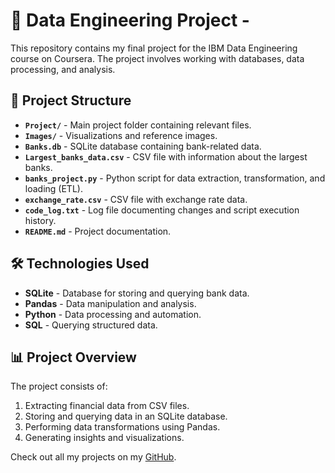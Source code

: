 # 🏦 Data Engineering Project -  

This repository contains my final project for the IBM Data Engineering course on Coursera. The project involves working with databases, data processing, and analysis.

## 📂 Project Structure

- **`Project/`** - Main project folder containing relevant files.
- **`Images/`** - Visualizations and reference images.
- **`Banks.db`** - SQLite database containing bank-related data.
- **`Largest_banks_data.csv`** - CSV file with information about the largest banks.
- **`banks_project.py`** - Python script for data extraction, transformation, and loading (ETL).
- **`exchange_rate.csv`** - CSV file with exchange rate data.
- **`code_log.txt`** - Log file documenting changes and script execution history.
- **`README.md`** - Project documentation.

## 🛠️ Technologies Used

- **SQLite** - Database for storing and querying bank data.
- **Pandas** - Data manipulation and analysis.
- **Python** - Data processing and automation.
- **SQL** - Querying structured data.

## 📊 Project Overview

The project consists of:
1. Extracting financial data from CSV files.
2. Storing and querying data in an SQLite database.
3. Performing data transformations using Pandas.
4. Generating insights and visualizations.

Check out all my projects on my [GitHub](https://github.com/AlejandroFM-MA).

